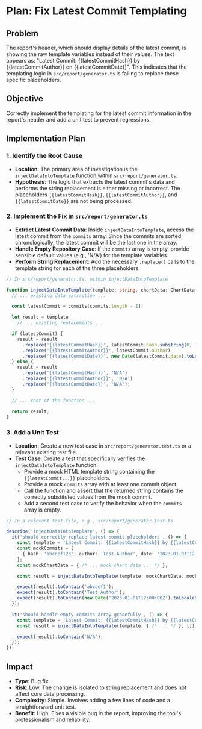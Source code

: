 # Plan: Fix Latest Commit Templating

## Problem
The report's header, which should display details of the latest commit, is showing the raw template variables instead of their values. The text appears as: "Latest Commit: {{latestCommitHash}} by {{latestCommitAuthor}} on {{latestCommitDate}}". This indicates that the templating logic in `src/report/generator.ts` is failing to replace these specific placeholders.

## Objective
Correctly implement the templating for the latest commit information in the report's header and add a unit test to prevent regressions.

## Implementation Plan

### 1. Identify the Root Cause
-   **Location**: The primary area of investigation is the `injectDataIntoTemplate` function within `src/report/generator.ts`.
-   **Hypothesis**: The logic that extracts the latest commit's data and performs the string replacement is either missing or incorrect. The placeholders `{{latestCommitHash}}`, `{{latestCommitAuthor}}`, and `{{latestCommitDate}}` are not being processed.

### 2. Implement the Fix in `src/report/generator.ts`
-   **Extract Latest Commit Data**: Inside `injectDataIntoTemplate`, access the latest commit from the `commits` array. Since the commits are sorted chronologically, the latest commit will be the last one in the array.
-   **Handle Empty Repository Case**: If the `commits` array is empty, provide sensible default values (e.g., 'N/A') for the template variables.
-   **Perform String Replacement**: Add the necessary `.replace()` calls to the template string for each of the three placeholders.

```typescript
// In src/report/generator.ts, within injectDataIntoTemplate

function injectDataIntoTemplate(template: string, chartData: ChartData, commits: CommitData[]): string {
  // ... existing data extraction ...

  const latestCommit = commits[commits.length - 1];

  let result = template
    // ... existing replacements ...

  if (latestCommit) {
    result = result
      .replace('{{latestCommitHash}}', latestCommit.hash.substring(0, 7))
      .replace('{{latestCommitAuthor}}', latestCommit.author)
      .replace('{{latestCommitDate}}', new Date(latestCommit.date).toLocaleString());
  } else {
    result = result
      .replace('{{latestCommitHash}}', 'N/A')
      .replace('{{latestCommitAuthor}}', 'N/A')
      .replace('{{latestCommitDate}}', 'N/A');
  }

  // ... rest of the function ...

  return result;
}
```

### 3. Add a Unit Test
-   **Location**: Create a new test case in `src/report/generator.test.ts` or a relevant existing test file.
-   **Test Case**: Create a test that specifically verifies the `injectDataIntoTemplate` function.
    -   Provide a mock HTML template string containing the `{{latestCommit...}}` placeholders.
    -   Provide a mock `commits` array with at least one commit object.
    -   Call the function and assert that the returned string contains the correctly substituted values from the mock commit.
    -   Add a second test case to verify the behavior when the `commits` array is empty.

```typescript
// In a relevant test file, e.g., src/report/generator.test.ts

describe('injectDataIntoTemplate', () => {
  it('should correctly replace latest commit placeholders', () => {
    const template = 'Latest Commit: {{latestCommitHash}} by {{latestCommitAuthor}} on {{latestCommitDate}}';
    const mockCommits = [
      { hash: 'abcdef123', author: 'Test Author', date: '2023-01-01T12:00:00Z', message: '', files: [] }
    ];
    const mockChartData = { /* ... mock chart data ... */ };

    const result = injectDataIntoTemplate(template, mockChartData, mockCommits);

    expect(result).toContain('abcdef1');
    expect(result).toContain('Test Author');
    expect(result).toContain(new Date('2023-01-01T12:00:00Z').toLocaleString());
  });

  it('should handle empty commits array gracefully', () => {
    const template = 'Latest Commit: {{latestCommitHash}} by {{latestCommitAuthor}} on {{latestCommitDate}}';
    const result = injectDataIntoTemplate(template, { /* ... */ }, []);

    expect(result).toContain('N/A');
  });
});
```

## Impact
-   **Type**: Bug fix.
-   **Risk**: Low. The change is isolated to string replacement and does not affect core data processing.
-   **Complexity**: Simple. Involves adding a few lines of code and a straightforward unit test.
-   **Benefit**: High. Fixes a visible bug in the report, improving the tool's professionalism and reliability.
